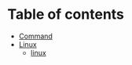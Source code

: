 # Table of contents

* [Command](README.md)
* [Linux](linux/README.md)
  * [linux](linux/untitled.md)

